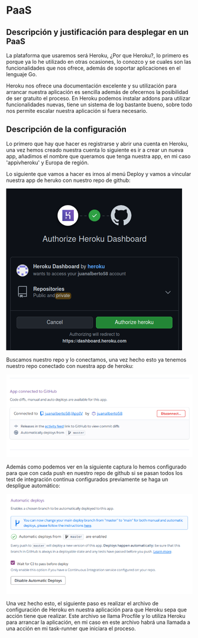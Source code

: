 # PaaS

## Descripción y justificación para desplegar en un PaaS

La plataforma que usaremos será Heroku, ¿Por que Heroku?, lo primero es porque ya lo he utilizado en otras ocasiones, lo conozco y se cuales son las funcionalidades que nos ofrece, además de soportar aplicaciones en el lenguaje Go.

Heroku nos ofrece una documentación excelente y su utilización para arrancar nuestra aplicación es sencilla además de ofecernos la posibilidad de ser gratuito el proceso. En Heroku podemos instalar addons para utilizar funcionalidades nuevas, tiene un sistema de log bastante bueno, sobre todo nos permite escalar nuestra aplicación si fuera necesario.

## Descripción de la configuración

Lo primero que hay que hacer es registrarse y abrir una cuenta en Heroku, una vez hemos creado nuestra cuenta lo siguiente es ir a crear un nueva app, añadimos el nombre que queramos que tenga nuestra app, en mi caso 'appivheroku' y Europa de región.

Lo siguiente que vamos a hacer es irnos al menú Deploy y vamos a vincular nuestra app de heruko con nuestro repo de github:

![heroku1](../image/heroku1.png)

Buscamos nuestro repo y lo conectamos, una vez hecho esto ya tenemos nuestro repo conectado con nuestra app de heroku:

![heroku2](../image/heroku2.png)

Además como podemos ver en la siguiente captura lo hemos configurado para que con cada push en nuestro repo de github si se pasan todos los test de integración continua configurados previamente se haga un despligue automático:

![heroku4](../image/heroku4.png)

Una vez hecho esto, el siguiente paso es realizar el archivo de configuración de Heroku en nuestra aplicación para que Heroku sepa que acción tiene que realizar. Este archivo se llama Procfile y lo utiliza Heroku para arrancar la aplicación, en mi caso en este archivo habrá una llamada a una acción en mi task-runner que iniciara el proceso.


